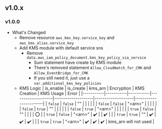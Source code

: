 ## v1.0.x

### v1.0.0

- What's Changed
    - Remove resource `aws_kms_key.service_key` and `aws_kms_alias.service_key` 
    - Add KMS module with default service sns
        - Remove `data.aws_iam_policy_document.kms_key_policy_via_service`
            - Sum statement have create by KMS module
            - There's removed statement `Allow_CloudWatch_for_CMK` and `Allow_EventBridge_for_CMK`
            - If you still need it, just use a `var.additional_kms_key_policies`
    - KMS Logic
        | is_enable | is_create | kms_arn   | Encryption         | KMS Creation       | KMS Usage          | Error                 |
        |-----------|-----------|-----------|--------------------|--------------------|--------------------|-----------------------|
        | `false`   | `false`   | ""        |                    |                    |                    |                       |
        | `false`   | `false`   | "\<arn\>" |                    |                    |                    |                       |
        | `false`   | `true`    | ""        |                    |                    |                    |                       |
        | `false`   | `true`    | "\<arn\>" |                    |                    |                    |                       |
        | `true`    | `false`   | ""        |                    |                    |                    | :o:                   |
        | `true`    | `false`   | "\<arn\>" | :heavy_check_mark: |                    | :heavy_check_mark: |                       |
        | `true`    | `true`    | ""        | :heavy_check_mark: | :heavy_check_mark: | :heavy_check_mark: |                       |
        | `true`    | `true`    | "\<arn\>" | :heavy_check_mark: | :heavy_check_mark: | :heavy_check_mark: | kms_arn will not used |
